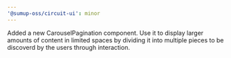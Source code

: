 ```yaml
---
'@sumup-oss/circuit-ui': minor
---
```


Added a new CarouselPagination component. Use it to display larger amounts of content in limited spaces by dividing it into multiple pieces to be discoverd by the users through interaction.
